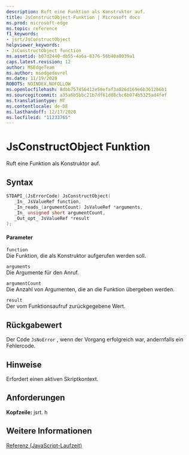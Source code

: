 ```yaml
---
description: Ruft eine Funktion als Konstruktor auf.
title: JsConstructObject-Funktion | Microsoft docs
ms.prod: microsoft-edge
ms.topic: reference
f1_keywords:
- jsrt/JsConstructObject
helpviewer_keywords:
- JsConstructObject function
ms.assetid: b07d2440-db55-4a6a-8376-56b40a8039a1
caps.latest.revision: 12
author: MSEdgeTeam
ms.author: msedgedevrel
ms.date: 11/19/2020
ROBOTS: NOINDEX,NOFOLLOW
ms.openlocfilehash: 8dbb757456412e50efaf3a026d169e6b3612b6b1
ms.sourcegitcommit: a35a6b5bbc21b7df61d08cbc6b074b5325ad4fef
ms.translationtype: MT
ms.contentlocale: de-DE
ms.lasthandoff: 12/17/2020
ms.locfileid: "11233765"
---
```

# JsConstructObject Funktion

Ruft eine Funktion als Konstruktor auf.  
  
## Syntax  
  
```cpp  
STDAPI_(JsErrorCode) JsConstructObject(  
   _In_ JsValueRef function,  
   _In_reads_(argumentCount) JsValueRef *arguments,  
   _In_ unsigned short argumentCount,  
   _Out_opt_ JsValueRef *result  
);  
```  
  
#### Parameter  
 `function`  
 Die Funktion, die als Konstruktor aufgerufen werden soll.  
  
 `arguments`  
 Die Argumente für den Anruf.  
  
 `argumentCount`  
 Die Anzahl von Argumenten, die an die Funktion übergeben werden.  
  
 `result`  
 Der vom Funktionsaufruf zurückgegebene Wert.  
  
## Rückgabewert  
 Der Code `JsNoError` , wenn der Vorgang erfolgreich war, andernfalls ein Fehlercode.  
  
## Hinweise  
 Erfordert einen aktiven Skriptkontext.  
  
## Anforderungen  
 **Kopfzeile:** jsrt. h  
  
## Weitere Informationen  
 [Referenz (JavaScript-Laufzeit)](../chakra-hosting/reference-javascript-runtime.md)
